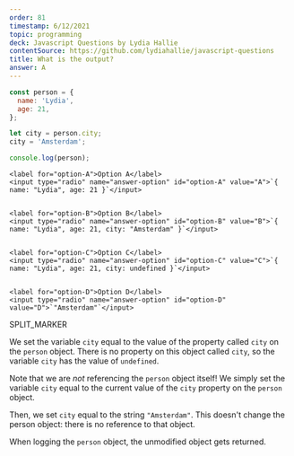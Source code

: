 ```yaml
---
order: 81
timestamp: 6/12/2021
topic: programming
deck: Javascript Questions by Lydia Hallie
contentSource: https://github.com/lydiahallie/javascript-questions
title: What is the output?
answer: A
---
```


  

```javascript
const person = {
  name: 'Lydia',
  age: 21,
};

let city = person.city;
city = 'Amsterdam';

console.log(person);
```


    <label for="option-A">Option A</label>
    <input type="radio" name="answer-option" id="option-A" value="A">`{ name: "Lydia", age: 21 }`</input>
    

    <label for="option-B">Option B</label>
    <input type="radio" name="answer-option" id="option-B" value="B">`{ name: "Lydia", age: 21, city: "Amsterdam" }`</input>
    

    <label for="option-C">Option C</label>
    <input type="radio" name="answer-option" id="option-C" value="C">`{ name: "Lydia", age: 21, city: undefined }`</input>
    

    <label for="option-D">Option D</label>
    <input type="radio" name="answer-option" id="option-D" value="D">`"Amsterdam"`</input>
    




SPLIT_MARKER

We set the variable `city` equal to the value of the property called `city` on the `person` object. There is no property on this object called `city`, so the variable `city` has the value of `undefined`.

Note that we are _not_ referencing the `person` object itself! We simply set the variable `city` equal to the current value of the `city` property on the `person` object.

Then, we set `city` equal to the string `"Amsterdam"`. This doesn't change the person object: there is no reference to that object.

When logging the `person` object, the unmodified object gets returned.



